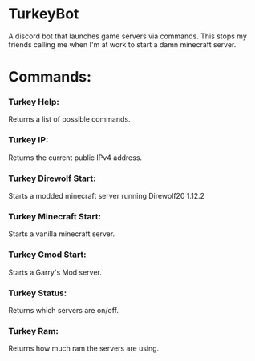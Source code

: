 # TurkeyBot
A discord bot that launches game servers via commands. This stops my friends calling me when I'm at work to start a damn minecraft server.

# Commands:
### Turkey Help:
Returns a list of possible commands.
### Turkey IP:
Returns the current public IPv4 address.
### Turkey Direwolf Start:
Starts a modded minecraft server running Direwolf20 1.12.2
### Turkey Minecraft Start:
Starts a vanilla minecraft server.
### Turkey Gmod Start:
Starts a Garry's Mod server.
### Turkey Status:
Returns which servers are on/off.
### Turkey Ram:
Returns how much ram the servers are using.
